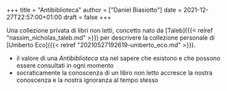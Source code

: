 +++
title = "Antibiblioteca"
author = ["Daniel Biasiotto"]
date = 2021-12-27T22:57:00+01:00
draft = false
+++

Una collezione privata di libri non letti, concetto nato da [Taleb]({{< relref "nassim_nicholas_taleb.md" >}}) per descrivere la collezione personale di [Umberto Eco]({{< relref "20210527192619-umberto_eco.md" >}}).

-   il valore di una _Antibiblioteca_ sta nel sapere che esistono e che possono essere consultati in ogni momento
-   socraticamente la conoscenza di un libro non letto accresce la nostra conoscenza e la nostra ignoranza al tempo stesso